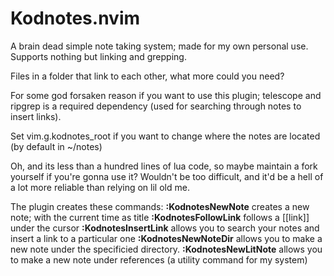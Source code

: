 # Kodnotes.nvim

A brain dead simple note taking system; made for my own personal use.
Supports nothing but linking and grepping.

Files in a folder that link to each other, what more could you need?

For some god forsaken reason if you want to use this plugin; telescope and ripgrep 
is a required dependency (used for searching through notes to insert links).

Set vim.g.kodnotes_root if you want to change where the notes are located (by default in ~/notes)

Oh, and its less than a hundred lines of lua code, so maybe maintain a fork yourself if you're gonna use it?
Wouldn't be too difficult, and it'd be a hell of a lot more reliable than relying on lil old me.

The plugin creates these commands:
**:KodnotesNewNote** creates a new note; with the current time as title
**:KodnotesFollowLink** follows a [[link]] under the cursor
**:KodnotesInsertLink** allows you to search your notes and insert a link to a particular one
**:KodnotesNewNoteDir** allows you to make a new note under the specificied directory.
**:KodnotesNewLitNote** allows you to make a new note under references (a utility command for my system)

